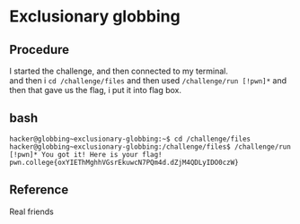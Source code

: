 # Exclusionary globbing

## Procedure
I started the challenge, and then connected to my terminal.<br>
and then i `cd /challenge/files` and then used `/challenge/run [!pwn]*` and then 
that gave us the flag, i put it into flag box.

## bash
`hacker@globbing~exclusionary-globbing:~$ cd /challenge/files
hacker@globbing~exclusionary-globbing:/challenge/files$ /challenge/run [!pwn]*
You got it! Here is your flag!
pwn.college{oxYIEThMghhVGsrEkuwcN7PQm4d.dZjM4QDLyIDO0czW}`

## Reference
Real friends
